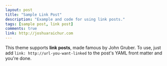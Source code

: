 ```yaml
---
layout: post
title: "Sample Link Post"
description: "Example and code for using link posts."
tags: [sample post, link post]
comments: true
link: http://joshuaraichur.com  
---
```


This theme supports **link posts**, made famous by John Gruber. To use, just add `link: http://url-you-want-linked` to the post's YAML front matter and you're done.
